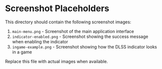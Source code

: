 # Screenshot Placeholders

This directory should contain the following screenshot images:
1. `main-menu.png` - Screenshot of the main application interface
2. `indicator-enabled.png` - Screenshot showing the success message when enabling the indicator
3. `ingame-example.png` - Screenshot showing how the DLSS indicator looks in a game

Replace this file with actual images when available.
